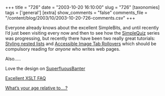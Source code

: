 +++
title = "726"
date = "2003-10-20 16:10:00"
slug = "726"
[taxonomies]
tags = ['general']
[extra]
show_comments = "false"
comments_file = "/content/blog/2003/10/2003-10-20-726-comments.csv"
+++

Everyone already knows about the excellent SimpleBits, and until recently I’d just been visiting every now and then to see how the [SimpleQuiz](http://simplebits.com/tips/simplequiz/) series was progressing, but recently there have been two really great tutorials: [Styling nested lists](http://www.simplebits.com/archives/2003/10/19/styling_nested_lists.html) and [Accessible Image Tab Rollovers](http://www.simplebits.com/archives/2003/09/30/accessible_imagetab_rollovers.html) which should be compulsory reading for *anyone* who writes web pages.

Also…..

Love the design on [SuperfluousBanter](http://superfluousbanter.org/)

[Excellent XSLT FAQ](http://www.dpawson.co.uk/xsl/sect2/sect21.html)

[What’s your age relative to….?](http://www.frontiernet.net/~cdm/age1.html)
